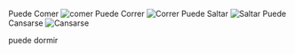 Puede Comer
![comer](https://imgs.search.brave.com/fzA_o4R6ilogjrw4UOvPZitZmLjV9pzGFwenL5yXYvA/rs:fit:860:0:0:0/g:ce/aHR0cHM6Ly93d3cu/Z29iLm14L2Ntcy91/cGxvYWRzL2ltYWdl/L2ZpbGUvNDg5NzQ4/L3BsYXRvX2JpZW5f/Y29tZXJfNF8uanBn)
Puede Correr
![Correr](https://imgs.search.brave.com/qHpuePIFLoYAzBmHfRSUMlHlD4XNkaTjjeVODL6CzQA/rs:fit:500:0:1:0/g:ce/aHR0cHM6Ly93d3cu/ZW5kb25kZWNvcnJl/ci5jb20vd3AtY29u/dGVudC91cGxvYWRz/LzIwMTkvMDIvY29y/cmVyLTY5Nng0NjUu/anBn)
Puede Saltar
![Saltar](https://imgs.search.brave.com/5qlO99pSyTGctSH7v6GfhUpKSmjsPAxCcAjoy-fXPnA/rs:fit:860:0:0:0/g:ce/aHR0cHM6Ly9pbWFn/ZXMucGV4ZWxzLmNv/bS9waG90b3MvMTg4/NzA4OS9wZXhlbHMt/cGhvdG8tMTg4NzA4/OS5qcGVnP2F1dG89/Y29tcHJlc3MmY3M9/dGlueXNyZ2ImZHBy/PTEmdz01MDA)
Puede Cansarse
![Cansarse](https://imgs.search.brave.com/73ThV8oHhcbDP0EjvG1_8xhHjn3DuBhIeZHSga_OCs4/rs:fit:860:0:0:0/g:ce/aHR0cHM6Ly9pbWcu/ZnJlZXBpay5jb20v/dmVjdG9yLXByZW1p/dW0vaG9tYnJlLW5l/Z29jaW9zLWNhbnNh/ZG8tb2ZpY2luYV83/MDE3Mi03OTIuanBn/P3NlbXQ9YWlzX2h5/YnJpZCZ3PTc0MA)

puede dormir